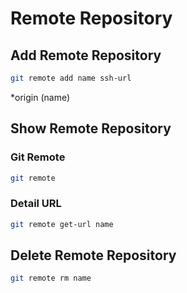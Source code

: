 # Remote Repository

## Add Remote Repository

```bash
git remote add name ssh-url
```

\*origin (name)

## Show Remote Repository

### Git Remote

```bash
git remote
```

### Detail URL

```bash
git remote get-url name
```

## Delete Remote Repository

```bash
git remote rm name
```
